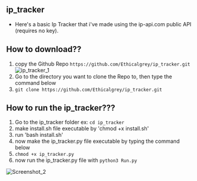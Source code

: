 ## ip_tracker
- Here's a basic Ip Tracker that i've made using the ip-api.com public API (requires no key).

## How to download??
1. copy the Github Repo `https://github.com/Ethicalgrey/ip_tracker.git`
![ip_tracker_1](https://user-images.githubusercontent.com/65472841/209490006-a504d2b7-d01a-4bd5-9dbc-ed01d93259de.png)
2. Go to the directory you want to clone the Repo to, then type the command below
3. `git clone https://github.com/Ethicalgrey/ip_tracker.git`
## How to run the ip_tracker???
1. Go to the ip_tracker folder ex: `cd ip_tracker`
2. make install.sh file executable by 'chmod +x install.sh'
3. run 'bash install.sh'
4. now make the ip_tracker.py file executable by typing the command below
5. `chmod +x ip_tracker.py`
6. now run the ip_tracker.py file with `python3 Run.py`

![Screenshot_2](https://user-images.githubusercontent.com/65472841/209492448-5dc714a7-e125-4fa6-a0ec-b43a320c69f1.png)
